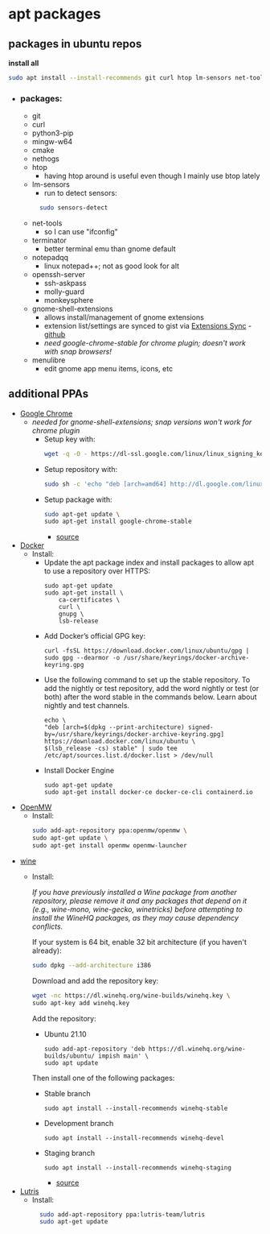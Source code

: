 # apt packages
  ## packages in ubuntu repos
  **install all**
  ``` bash
  sudo apt install --install-recommends git curl htop lm-sensors net-tools terminator gnome-shell-extensions
  ```
- ### packages: 
  - git
  - curl
  - python3-pip
  - mingw-w64
  - cmake
  - nethogs
  - htop
    - having htop around is useful even though I mainly use btop lately
  - lm-sensors
    -  run to detect sensors:
      ``` bash
        sudo sensors-detect
      ```
  - net-tools
    - so I can use "ifconfig" 
  - terminator
    - better terminal emu than gnome default
  - notepadqq
    - linux notepad++; not as good look for alt
  - openssh-server
    -  ssh-askpass
    -  molly-guard
    -  monkeysphere
  - gnome-shell-extensions
    - allows install/management of gnome extensions
    - extension list/settings are synced to gist via [Extensions Sync](https://extensions.gnome.org/extension/1486/extensions-sync/) - [github](https://github.com/oae/gnome-shell-extensions-sync)
    - *need google-chrome-stable for chrome plugin; doesn't work with snap browsers!*
  - menulibre
    - edit gnome app menu items, icons, etc



 ## additional PPAs 
  - [Google Chrome](google.com/chrome)
    - *needed for gnome-shell-extensions; snap versions won't work for chrome plugin*
      - Setup key with:
        ``` bash
        wget -q -O - https://dl-ssl.google.com/linux/linux_signing_key.pub | sudo apt-key add - 
        ```
      - Setup repository with:
        ``` bash
        sudo sh -c 'echo "deb [arch=amd64] http://dl.google.com/linux/chrome/deb/ stable main" >> /etc/apt/sources.list.d/google.list'      
        ```
      - Setup package with:
        ``` bash
        sudo apt-get update \
        sudo apt-get install google-chrome-stable
        ```
        - [source](https://www.ubuntuupdates.org/ppa/google_chrome)
  - [Docker](https://docs.docker.com/engine/install/ubuntu/)
    - Install: 
       - Update the apt package index and install packages to allow apt to use a repository over HTTPS:
          ```  
          sudo apt-get update
          sudo apt-get install \
              ca-certificates \
              curl \
              gnupg \
              lsb-release
          ```    
      - Add Docker’s official GPG key:
          ```
          curl -fsSL https://download.docker.com/linux/ubuntu/gpg | sudo gpg --dearmor -o /usr/share/keyrings/docker-archive-keyring.gpg
          ```
      - Use the following command to set up the stable repository. To add the nightly or test repository, add the word nightly or test (or both) after the word stable in the commands below. Learn about nightly and test channels.
          ```
          echo \
          "deb [arch=$(dpkg --print-architecture) signed-by=/usr/share/keyrings/docker-archive-keyring.gpg] https://download.docker.com/linux/ubuntu \
          $(lsb_release -cs) stable" | sudo tee /etc/apt/sources.list.d/docker.list > /dev/null
          ````
      - Install Docker Engine
          ```
          sudo apt-get update
          sudo apt-get install docker-ce docker-ce-cli containerd.io
          ```
  - [OpenMW](openmw.org/en)
    - Install:
      ``` bash
      sudo add-apt-repository ppa:openmw/openmw \
      sudo apt-get update \
      sudo apt-get install openmw openmw-launcher 
      ```
  - [wine](winehq.org)
    - Install: 
    
      *If you have previously installed a Wine package from another repository, please remove it and any packages that depend on it (e.g., wine-mono, wine-gecko, winetricks) before attempting to install the WineHQ packages, as they may cause dependency conflicts.*

      If your system is 64 bit, enable 32 bit architecture (if you haven't already):
      ``` bash
      sudo dpkg --add-architecture i386 
      ```
      
      Download and add the repository key:
      ``` bash
      wget -nc https://dl.winehq.org/wine-builds/winehq.key \
      sudo apt-key add winehq.key
      ```
      
      Add the repository:
        - Ubuntu 21.10	
          ``` 
          sudo add-apt-repository 'deb https://dl.winehq.org/wine-builds/ubuntu/ impish main' \
          sudo apt update
          ```

      Then install one of the following packages:
        - Stable branch	
          ```
          sudo apt install --install-recommends winehq-stable
          ```
        - Development branch	
          ```
          sudo apt install --install-recommends winehq-devel
          ```
        - Staging branch	
          ```
          sudo apt install --install-recommends winehq-staging
          ```
          - [source](https://wiki.winehq.org/Ubuntu)
  - [Lutris](lutris.net)
    - Install:
      ``` bash
        sudo add-apt-repository ppa:lutris-team/lutris
        sudo apt-get update
      ```
   
